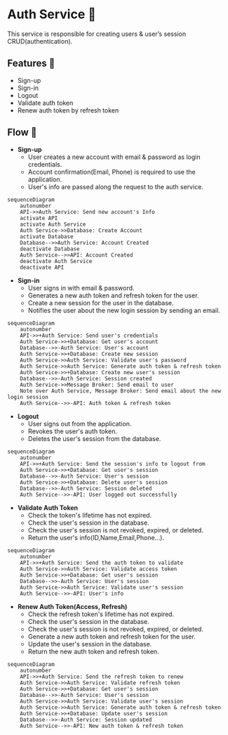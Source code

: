 # Auth Service 🔑

This service is responsible for creating users & user’s session CRUD(authentication).

## Features 🚀

- Sign-up
- Sign-in
- Logout
- Validate auth token
- Renew auth token by refresh token

## Flow 🌊

* **Sign-up**
  - User creates a new account with email & password as login credentials.
  - Account confirmation(Email, Phone) is required to use the application.
  - User's info are passed along the request to the auth service.

```mermaid
sequenceDiagram
    autonumber
    API->>Auth Service: Send new account's Info
    activate API
    activate Auth Service
    Auth Service->>Database: Create Account
    activate Database
    Database-->>Auth Service: Account Created
    deactivate Database
    Auth Service-->>API: Account Created
    deactivate Auth Service
    deactivate API
```

* **Sign-in**
  - User signs in with email & password.
  - Generates a new auth token and refresh token for the user.
  - Create a new session for the user in the database.
  - Notifies the user about the new login session by sending an email.

```mermaid
sequenceDiagram
    autonumber
    API->>+Auth Service: Send user's credentials
    Auth Service->>+Database: Get user's account
    Database-->>-Auth Service: User's account
    Auth Service->>+Database: Create new session
    Auth Service->>Auth Service: Validate user's password
    Auth Service->>Auth Service: Generate auth token & refresh token
    Auth Service->>+Database: Create new user's session
    Database-->>-Auth Service: Session created
    Auth Service->>Message Broker: Send email to user
    Note over Auth Service, Message Broker: Send email about the new login session
    Auth Service-->>-API: Auth token & refresh token
```

* **Logout**
  - User signs out from the application.
  - Revokes the user's auth token.
  - Deletes the user's session from the database.

```mermaid
sequenceDiagram
    autonumber
    API->>+Auth Service: Send the session's info to logout from
    Auth Service->>+Database: Get user's session
    Database-->>-Auth Service: User's session
    Auth Service->>+Database: Delete user's session
    Database-->>-Auth Service: Session deleted
    Auth Service-->>-API: User logged out successfully
```

* **Validate Auth Token**
  - Check the token's lifetime has not expired.
  - Check the user's session in the database.
  - Check the user's session is not revoked, expired, or deleted.
  - Return the user's info(ID,Name,Email,Phone...).

```mermaid
sequenceDiagram
    autonumber
    API->>+Auth Service: Send the auth token to validate
    Auth Service->>Auth Service: Validate access token
    Auth Service->>+Database: Get user's session
    Database-->>-Auth Service: User's session
    Auth Service->>Auth Service: Validate user's session
    Auth Service-->>-API: User's info
```

* **Renew Auth Token(Access, Refresh)**
  - Check the refresh token's lifetime has not expired.
  - Check the user's session in the database.
  - Check the user's session is not revoked, expired, or deleted.
  - Generate a new auth token and refresh token for the user.
  - Update the user's session in the database.
  - Return the new auth token and refresh token.

```mermaid
sequenceDiagram
    autonumber
    API->>+Auth Service: Send the refresh token to renew
    Auth Service->>Auth Service: Validate refresh token
    Auth Service->>+Database: Get user's session
    Database-->>-Auth Service: User's session
    Auth Service->>Auth Service: Validate user's session
    Auth Service->>Auth Service: Generate auth token & refresh token
    Auth Service->>+Database: Update user's session
    Database-->>-Auth Service: Session updated
    Auth Service-->>-API: New auth token & refresh token
```
